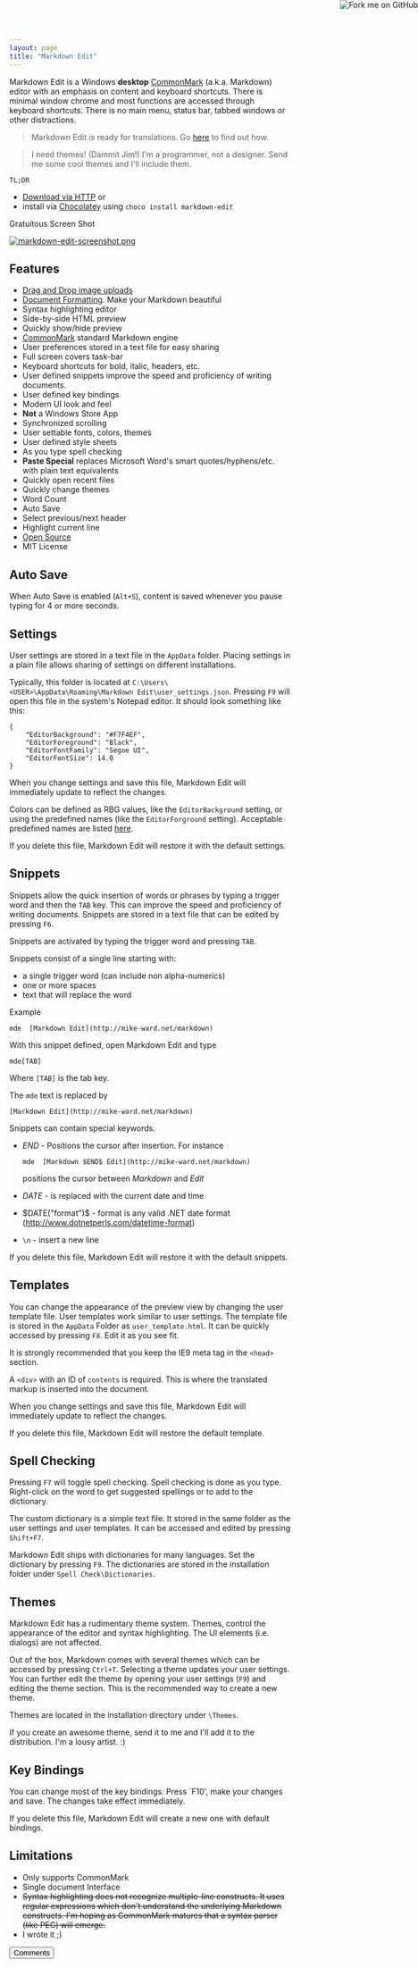 ```yaml
---
layout: page  
title: "Markdown Edit"
---
```

Markdown Edit is a Windows **desktop** [CommonMark](http://commonmark.org)
(a.k.a. Markdown) editor with an emphasis on content and keyboard shortcuts.
There is minimal window chrome and most functions are accessed through keyboard
shortcuts. There is no main menu, status bar, tabbed windows or other
distractions.

> Markdown Edit is ready for translations. Go
> [here](http://mike-ward.net/2015/05/03/markdown-edit-1-6-ready-to-translate/)
> to find out how.

> I need themes! (Dammit Jim!) I'm a programmer, not a designer. Send me some
> cool themes and I'll include them.

`TL;DR`

-   [Download via HTTP](http://mike-ward.net/downloads) or
-   install via [Chocolatey](https://chocolatey.org/packages/markdown-edit)
    using `choco install markdown-edit`

Gratuitous Screen Shot

<a href="http://mike-ward.net/cdn/images/markdown-edit/markdown-edit-screenshot.png" target="_blank">![markdown-edit-screenshot.png](http://mike-ward.net/cdn/images/markdown-edit/markdown-edit-screenshot.png "Gratuitous Screen Shot")</a>

Features
--------

-   [Drag and Drop image
    uploads](http://mike-ward.net/2015/03/31/markdown-edit-1-4-imgur-uploads/)
-   [Document
    Formatting](http://mike-ward.net/2015/04/20/markdown-edit-1-5-released/).
    Make your Markdown beautiful
-   Syntax highlighting editor
-   Side-by-side HTML preview
-   Quickly show/hide preview
-   [CommonMark](http://commonmark.org) standard Markdown engine
-   User preferences stored in a text file for easy sharing
-   Full screen covers task-bar
-   Keyboard shortcuts for bold, italic, headers, etc.
-   User defined snippets improve the speed and proficiency of writing
    documents.
-   User defined key bindings
-   Modern UI look and feel
-   **Not** a Windows Store App
-   Synchronized scrolling
-   User settable fonts, colors, themes
-   User defined style sheets
-   As you type spell checking
-   **Paste Special** replaces Microsoft Word's smart quotes/hyphens/etc. with
    plain text equivalents
-   Quickly open recent files
-   Quickly change themes
-   Word Count
-   Auto Save
-   Select previous/next header
-   Highlight current line
-   [Open Source](https://github.com/mike-ward/Markdown-Edit)
-   MIT License

Auto Save
---------

When Auto Save is enabled (`Alt+S`), content is saved whenever you pause typing
for 4 or more seconds.

Settings
--------

User settings are stored in a text file in the `AppData` folder. Placing
settings in a plain file allows sharing of settings on different installations.

Typically, this folder is located at
`C:\Users\<USER>\AppData\Roaming\Markdown Edit\user_settings.json`. Pressing
`F9` will open this file in the system's Notepad editor. It should look
something like this:

    {
        "EditorBackground": "#F7F4EF",
        "EditorForeground": "Black",
        "EditorFontFamily": "Segoe UI",
        "EditorFontSize": 14.0
    }

When you change settings and save this file, Markdown Edit will immediately
update to reflect the changes.

Colors can be defined as RBG values, like the `EditorBackground` setting, or
using the predefined names (like the `EditorForground` setting). Acceptable
predefined names are listed
[here](http://msdn.microsoft.com/en-us/library/system.windows.media.colors(v=vs.110).aspx).

If you delete this file, Markdown Edit will restore it with the default
settings.

Snippets
--------

Snippets allow the quick insertion of words or phrases by typing a trigger word
and then the `TAB` key. This can improve the speed and proficiency of writing
documents. Snippets are stored in a text file that can be edited by pressing
`F6`.

Snippets are activated by typing the trigger word and pressing `TAB`.

Snippets consist of a single line starting with:

-   a single trigger word (can include non alpha-numerics)
-   one or more spaces
-   text that will replace the word

Example

    mde  [Markdown Edit](http://mike-ward.net/markdown)

With this snippet defined, open Markdown Edit and type

    mde[TAB]

Where `[TAB]` is the tab key.

The `mde` text is replaced by

    [Markdown Edit](http://mike-ward.net/markdown)

Snippets can contain special keywords.

-   $END$ - Positions the cursor after insertion. For instance

        mde  [Markdown $END$ Edit](http://mike-ward.net/markdown)

    positions the cursor between *Markdown* and *Edit*

-   $DATE$ - is replaced with the current date and time

-   $DATE("format")$ - format is any valid .NET date format
    (<http://www.dotnetperls.com/datetime-format>)

-   `\n` - insert a new line

If you delete this file, Markdown Edit will restore it with the default
snippets.

Templates
---------

You can change the appearance of the preview view by changing the user template
file. User templates work similar to user settings. The template file is stored
in the `AppData` Folder as `user_template.html`. It can be quickly accessed by
pressing `F8`. Edit it as you see fit.

It is strongly recommended that you keep the IE9 meta tag in the `<head>`
section.

A `<div>` with an ID of `contents` is required. This is where the translated
markup is inserted into the document.

When you change settings and save this file, Markdown Edit will immediately
update to reflect the changes.

If you delete this file, Markdown Edit will restore the default template.

Spell Checking
--------------

Pressing `F7` will toggle spell checking. Spell checking is done as you type.
Right-click on the word to get suggested spellings or to add to the dictionary.

The custom dictionary is a simple text file. It stored in the same folder as the
user settings and user templates. It can be accessed and edited by pressing
`Shift+F7`.

Markdown Edit ships with dictionaries for many languages. Set the dictionary by
pressing `F9`. The dictionaries are stored in the installation folder under
`Spell Check\Dictionaries`.

Themes
------

Markdown Edit has a rudimentary theme system. Themes, control the appearance of
the editor and syntax highlighting. The UI elements (i.e. dialogs) are not
affected.

Out of the box, Markdown comes with several themes which can be accessed by
pressing `Ctrl+T`. Selecting a theme updates your user settings. You can further
edit the theme by opening your user settings (`F9`) and editing the theme
section. This is the recommended way to create a new theme.

Themes are located in the installation directory under `\Themes`.

If you create an awesome theme, send it to me and I'll add it to the
distribution. I'm a lousy artist. :)

Key Bindings
------------

You can change most of the key bindings. Press \`F10', make your changes and
save. The changes take effect immediately.

If you delete this file, Markdown Edit will create a new one with default
bindings.

Limitations
-----------

-   Only supports CommonMark
-   Single document Interface
-   <s>Syntax highlighting does not recognize multiple-line constructs. It uses
    regular expressions which don't understand the underlying Markdown
    constructs. I'm hoping as CommonMark matures that a syntax parser (like PEG)
    will emerge.</s>
-   I wrote it ;)

<button onclick="load_disqus('markdownedit', 'Markdown Eit');" class="pure-button">Comments</button>
<div id="disqus_thread"></div>
<a href="https://github.com/mike-ward/Markdown-Edit"><img style="position: absolute; top: 0; right: 0; border: 0;" src="https://camo.githubusercontent.com/652c5b9acfaddf3a9c326fa6bde407b87f7be0f4/68747470733a2f2f73332e616d617a6f6e6177732e636f6d2f6769746875622f726962626f6e732f666f726b6d655f72696768745f6f72616e67655f6666373630302e706e67" alt="Fork me on GitHub" data-canonical-src="https://s3.amazonaws.com/github/ribbons/forkme_right_orange_ff7600.png"></a>
